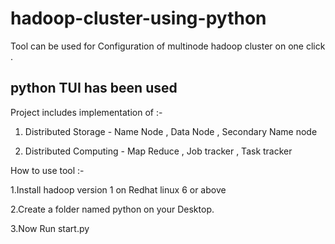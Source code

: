 # hadoop-cluster-using-python

Tool can be used for Configuration of multinode hadoop cluster on one click .
## python TUI has been used 

Project includes implementation of :-

1. Distributed Storage - Name Node , Data Node , Secondary Name node 

2. Distributed Computing - Map Reduce , Job tracker , Task tracker 

How to use tool :-


1.Install hadoop version 1 on Redhat linux 6 or above  

2.Create a folder named python on your Desktop.

3.Now Run start.py



